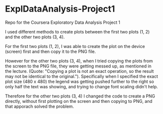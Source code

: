 # ExplDataAnalysis-Project1
Repo for the Coursera Exploratory Data Analysis Project 1

I used different methods to create plots between the first two plots (1, 2) and the other two plots (3, 4).

For the first two plots (1, 2), I was able to create the plot on the device (screen) first and then copy it to the PNG file.

However for the other two plots (3, 4), when I tried copying the plots from the screen to the PNG file, they were getting messed up, as mentioned in the lecture. (Quote: "Copying a plot is not an exact operation, so the result may not be identical to the original."). Specifically when I specified the exact plot size (480 x 480) the legend was getting pushed further to the right so only half the text was showing, and trying to change font scaling didn't help.

Therefore for the other two plots (3, 4) I changed the code to create a PNG directly, without first plotting on the screen and then copying to PNG, and that apporach solved the problem.
